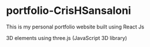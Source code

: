 # portfolio-CrisHSansaloni
This is my personal portfolio website built using React Js

3D elements using three.js (JavaScript 3D library)
